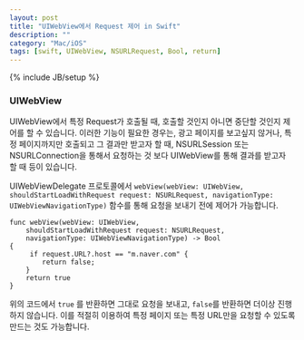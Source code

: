 ```yaml
---
layout: post
title: "UIWebView에서 Request 제어 in Swift"
description: ""
category: "Mac/iOS"
tags: [swift, UIWebView, NSURLRequest, Bool, return]
---
```

{% include JB/setup %}

### UIWebView

UIWebView에서 특정 Request가 호출될 때, 호출할 것인지 아니면 중단할 것인지 제어를 할 수 있습니다. 이러한 기능이 필요한 경우는, 광고 페이지를 보고싶지 않거나, 특정 페이지까지만 호출되고 그 결과만 받고자 할 때, NSURLSession 또는 NSURLConnection을 통해서 요청하는 것 보다 UIWebView를 통해 결과를 받고자 할 때 등이 있습니다.

UIWebViewDelegate 프로토콜에서 `webView(webView: UIWebView, shouldStartLoadWithRequest request: NSURLRequest, navigationType: UIWebViewNavigationType)` 함수를 통해 요청을 보내기 전에 제어가 가능합니다.

	func webView(webView: UIWebView,
	    shouldStartLoadWithRequest request: NSURLRequest,
	    navigationType: UIWebViewNavigationType) -> Bool 
	{
		 if request.URL?.host == "m.naver.com" {
			return false;
        }
        return true
    }

위의 코드에서 `true` 를 반환하면 그대로 요청을 보내고, `false`를 반환하면 더이상 진행하지 않습니다. 이를 적절히 이용하여 특정 페이지 또는 특정 URL만을 요청할 수 있도록 만드는 것도 가능합니다.
